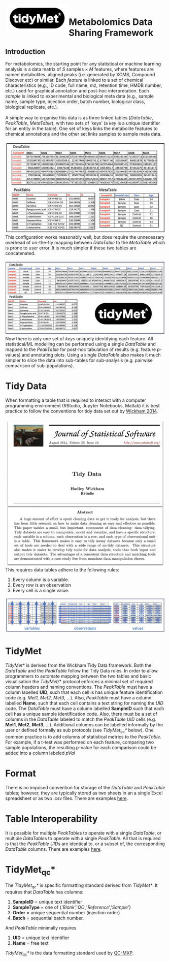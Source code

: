 <img src="res/TidyMet.png" width="200" style="float:left">

# Metabolomics Data Sharing Framework

## Introduction
For metabolomics, the starting point for any statistical or machine learning analysis is a data matrix of *S* samples &#215; *M* features, where features are named metabolites, aligned peaks (i.e. generated by XCMS, Compound Discover etc) or similar. Each *feature* is linked to a set of chemical characteristics (e.g., ID code, full name, mz, retention time, HMDB number, etc.) used for graphical annotation and post-hoc interpretation. Each *sample* is linked to experimental and biological meta data (e.g., sample name, sample type, injection order, batch number, biological class, biological replicate, etc.). 
<br />
<br />
A simple way to organise this data is as three linked tables (*DataTable*, *PeakTable*, *MetaTable*), with two sets of ‘keys’ (a *key* is a unique identifier for an entity in the table). One set of keys links the metabolite features to chemical annotations and the other set links samples to sample meta data.
<br />
<br />
![Three table format](res/ThreeTables.png)
This configuration works reasonably well, but does require the unnecessary overhead of on-the-fly mapping between *DataTable* to the *MetaTable* which is prone to user error. It is much simpler if these two tables are concatenated.
<br />
<br />
![Two table format](res/TwoTables.png)
Now there is only one set of *keys* uniquely identifying each feature. All statistical/ML modelling can be performed using a single *DataTable* and mapped to the *PeakTable* for post-hoc tabulation of results (e.g. feature p-values) and annotating plots. Using a single *DataTable* also makes it much simpler to slice the data into sub-tables for sub-analysis (e.g. pairwise comparison of sub-populations).
# Tidy Data
When formatting a table that is required to interact with a  computer programming environment (RStudio, Jupyter Notebooks, Matlab) it is best practice to follow the conventions for tidy data set out by [Wickham 2014](https://www.jstatsoft.org/article/view/v059i10).
<br />
<br />
<img src="res/Wickham.png" width="600" style="float:left">
<br />
<br />
This requires data tables adhere to the following rules:
1. Every column is a variable.
2. Every row is an observation
3. Every cell is a single value.

![Tidy Rules](res/Tidy.png)

# TidyMet
*TidyMet\** is derived from the Wickham Tidy Data framework. Both the *DataTable* and the *PeakTable* follow the Tidy Data rules. In order to allow programmers to automate mapping between the two tables and basic visualisation the *TidyMet/** protocol enforces a minimal set of required column headers and naming conventions. The *PeakTable* must have a column labelled **UID**, such that each cell is has unique feature identification code (e.g. *Met1, Met2, Met3,* ...). Also, *PeakTable* must have a column labelled **Name**, such that each cell contains a text string for naming the *UID* code. The *DataTable* must have a column labelled **SampleID** such that each cell has a unique sample identification code. Also, there must be a set of columns in the *DataTable* labeled to match the *PeakTable* *UID* cells (e.g. **Met1**, **Met2**, **Met3**, ...). Additional columns can be labelled informally by the user or defined formally as sub protocols (see *TidyMet<sub>qc</sub>\** below). One common practice is to add columns of statistical metrics to the *PeakTable*. For example, if a t-test was performed on each feature, comparing two sample populations, the resulting p-value for each comparison could be added into a column labeled *pVal*
# Format
There is no imposed convention for storage of the *DataTable* and *PeakTable* tables; however, they are typically stored as two sheets in an a single Excel spreadsheet or as two .csv files. There are examples [here](\examples).
# Table Interoperability
It is possible for multiple *PeakTable*s to operate with a single *DataTable*, or multiple *DataTable*s to operate with a single *PeakTable*. All that is required is that the *PeakTable* *UID*s are identical to, or a subset of, the corresponding *DataTable* columns. There are examples [here](\examples).
# TidyMet<sub>qc</sub>\*
The *TidyMet<sub>qc</sub>\** is specific formatting standard derived from *TidyMet\**. It requires that *DataTable* has columns: 
1. **SampleID** = unique text identifier
2. **SampleType** = one of {‘*Blank*','*QC*','*Reference*','*Sample*’}
3. **Order** = unique sequential number (injection order) 
4. **Batch**  = sequential batch number.

And *PeakTable* minimally requires 
1. **UID** = unique text identifier
2. **Name** = free text

*TidyMet<sub>qc</sub>\** is the data formatting standard used by [QC-MXP](www.qcmxp.org).
